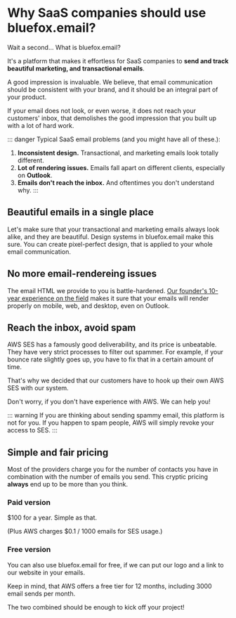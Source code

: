 # Why SaaS companies should use bluefox.email?

Wait a second... What is bluefox.email?

It's a platform that makes it effortless for SaaS companies to **send and track beautiful marketing, and transactional emails**.

A good impression is invaluable. We believe, that email communication should be consistent with your brand, and it should be an integral part of your product.

If your email does not look, or even worse, it does not reach your customers' inbox, that demolishes the good impression that you built up with a lot of hard work.

::: danger Typical SaaS email problems (and you might have all of these.):

1) **Inconsistent design.** Transactional, and marketing emails look totally different.
2) **Lot of rendering issues.** Emails fall apart on different clients, especially on **Outlook**.
3) **Emails don't reach the inbox.** And oftentimes you don't understand why.
:::


## Beautiful emails in a single place

Let's make sure that your transactional and marketing emails always look alike, and they are beautiful. Design systems in bluefox.email make this sure. You can create pixel-perfect design, that is applied to your whole email communication.

## No more email-rendereing issues

The email HTML we provide to you is battle-hardened. [Our founder's 10-year experience on the field](./about) makes it sure that your emails will render properly on mobile, web, and desktop, even on Outlook.

## Reach the inbox, avoid spam

AWS SES has a famously good deliverability, and its price is unbeatable. They have very strict processes to filter out spammer. For example, if your bounce rate slightly goes up, you have to fix that in a certain amount of time.

That's why we decided that our customers have to hook up their own AWS SES with our system.

Don't worry, if you don't have experience with AWS. We can help you!

::: warning
If you are thinking about sending spammy email, this platform is not for you. If you happen to spam people, AWS will simply revoke your access to SES.
:::

## Simple and fair pricing

Most of the providers charge you for the number of contacts you have in combination with the number of emails you send. This cryptic pricing **always** end up to be more than you think.

### Paid version

$100 for a year. Simple as that.

(Plus AWS charges $0.1 / 1000 emails for SES usage.)

### Free version

You can also use bluefox.email for free, if we can put our logo and a link to our website in your emails.

Keep in mind, that AWS offers a free tier for 12 months, including 3000 email sends per month.

The two combined should be enough to kick off your project!
